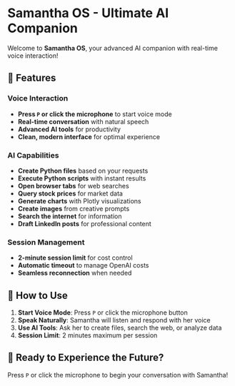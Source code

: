 # Samantha OS - Ultimate AI Companion

Welcome to **Samantha OS**, your advanced AI companion with real-time voice interaction!

## 🎌 Features

### **Voice Interaction**
- **Press `P` or click the microphone** to start voice mode
- **Real-time conversation** with natural speech
- **Advanced AI tools** for productivity
- **Clean, modern interface** for optimal experience

### **AI Capabilities**
- **Create Python files** based on your requests
- **Execute Python scripts** with instant results
- **Open browser tabs** for web searches
- **Query stock prices** for market data
- **Generate charts** with Plotly visualizations
- **Create images** from creative prompts
- **Search the internet** for information
- **Draft LinkedIn posts** for professional content

### **Session Management**
- **2-minute session limit** for cost control
- **Automatic timeout** to manage OpenAI costs
- **Seamless reconnection** when needed

## 🎤 How to Use

1. **Start Voice Mode**: Press `P` or click the microphone button
2. **Speak Naturally**: Samantha will listen and respond with her voice
3. **Use AI Tools**: Ask her to create files, search the web, or analyze data
4. **Session Limit**: 2 minutes maximum per session

## 🚀 Ready to Experience the Future?

Press `P` or click the microphone to begin your conversation with Samantha!